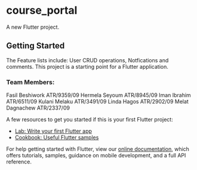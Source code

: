 # course_portal

A new Flutter project.

## Getting Started
The Feature lists include: User CRUD operations, Notfications and comments.
This project is a starting point for a Flutter application.
### Team Members: 
Fasil Beshiwork ATR/9359/09
Hermela Seyoum ATR/8945/09
Iman Ibrahim ATR/6511/09
Kulani Melaku ATR/3491/09
Linda Hagos ATR/2902/09
Melat Dagnachew ATR/2337/09


A few resources to get you started if this is your first Flutter project:

- [Lab: Write your first Flutter app](https://flutter.dev/docs/get-started/codelab)
- [Cookbook: Useful Flutter samples](https://flutter.dev/docs/cookbook)

For help getting started with Flutter, view our
[online documentation](https://flutter.dev/docs), which offers tutorials,
samples, guidance on mobile development, and a full API reference.
